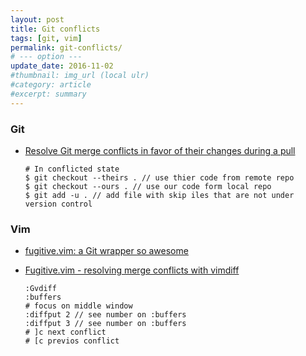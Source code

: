 ```yaml
---
layout: post
title: Git conflicts
tags: [git, vim]
permalink: git-conflicts/
# --- option ---
update_date: 2016-11-02
#thumbnail: img_url (local ulr)
#category: article
#excerpt: summary
---
```


### Git

* [Resolve Git merge conflicts in favor of their changes during a pull](http://stackoverflow.com/a/33569970/6144391)

  ```
  # In conflicted state
  $ git checkout --theirs . // use thier code from remote repo
  $ git checkout --ours . // use our code form local repo
  $ git add -u . // add file with skip iles that are not under version control
  ```

<!-- more -->

### Vim

* [fugitive.vim: a Git wrapper so awesome](https://github.com/tpope/vim-fugitive)
* [Fugitive.vim - resolving merge conflicts with vimdiff](http://vimcasts.org/episodes/fugitive-vim-resolving-merge-conflicts-with-vimdiff)

  ```
  :Gvdiff
  :buffers
  # focus on middle window
  :diffput 2 // see number on :buffers
  :diffput 3 // see number on :buffers
  # ]c next conflict
  # [c previos conflict
  ```
